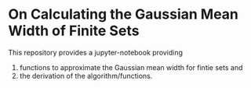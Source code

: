 # On Calculating the Gaussian Mean Width of Finite Sets
This repository provides a jupyter-notebook providing
1. functions to approximate the Gaussian mean width for fintie sets and
2. the derivation of the algorithm/functions.